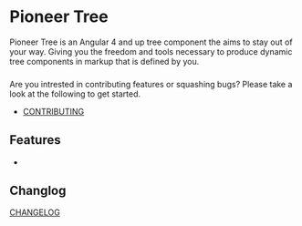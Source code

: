 Pioneer Tree
=======================
Pioneer Tree is an Angular 4 and up tree component the aims to stay out of your way.  Giving you the freedom and tools necessary to produce dynamic tree components in markup that is defined by you.

###

Are you intrested in contributing features or squashing bugs? Please take a look at the following to get started.

- [CONTRIBUTING](CONTRIBUTING.md)


## Features

- 

## Changlog
[CHANGELOG](CHANGELOG.md)
